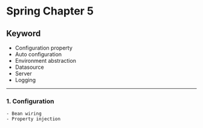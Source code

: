 # Spring Chapter 5

## Keyword
- Configuration property
- Auto configuration
- Environment abstraction
- Datasource
- Server
- Logging

---

### 1. Configuration
    - Bean wiring
    - Property injection